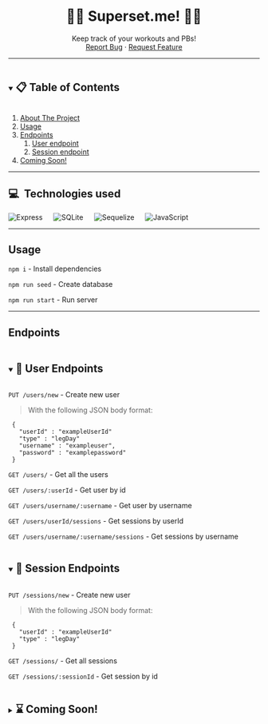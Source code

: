 <p align="center">

  <h1 align="center">🏋️‍♀️ Superset.me! 🏋️‍♂️</h1>

  <p align="center">
    Keep track of your workouts and PBs!
    <br />
    <!-- <a href="placeholder" target="_blank">Visit Us</a> -->
    <!-- . -->
    <a href="https://github.com/kisokumar/superset-me/issues">Report Bug</a>
    ·
    <a href="https://github.com/kisokumar/superset-me/issues">Request Feature</a>
  </p>
</p>

<!-- ABOUT THE PROJECT -->
<!--
<details >
  <summary id="about" ><h2 style="display: inline-block"> ✏️ About</h2></summary>
  <ol>
  An app that helps you track your gains!
  </ol>
</details> -->

---

<!-- TABLE OF CONTENTS -->
<details open="ope">
  <summary><h2 style="display: inline-block"> 📋 Table of Contents</h2></summary>
  <ol>
    <li> <a href="#about">About The Project</a> </li>
    <li> <a href="#usage">Usage</a> </li>
    <li>
      <a href="#endpoints">Endpoints</a>
        <ol>
          <li> <a href="#userendpoints">User endpoint</a> </li>
          <li> <a href="#sessionendpoints">Session endpoint</a> </li>
        </ol>
    </li>
    <li> <a href="#comingsoon">Coming Soon!</a> </li>

  </ol>
</details>

---

## 💻&nbsp; Technologies used

![Express](https://img.shields.io/badge/Express.js-000000?style=for-the-badge&logo=express&logoColor=white) &emsp;
![SQLite](https://img.shields.io/badge/SQLite-07405E?style=for-the-badge&logo=sqlite&logoColor=white) &emsp;
![Sequelize](https://img.shields.io/badge/Sequelize-52B0E7?style=for-the-badge&logo=Sequelize&logoColor=white) &emsp;
![JavaScript](https://img.shields.io/badge/JavaScript-323330?style=for-the-badge&logo=javascript&logoColor=F7DF1E)

<!-- ![HTML](https://img.shields.io/badge/HTML5-E34F26?style=for-the-badge&logo=html5&logoColor=white) -->

<!-- ![CSS](https://img.shields.io/badge/CSS3-1572B6?style=for-the-badge&logo=css3&logoColor=white) -->

<!-- USAGE EXAMPLES -->

---

## Usage

`npm i` - Install dependencies

`npm run seed` - Create database

`npm run start` - Run server

---

## Endpoints

<details open="open">
  <summary id="userendpoints" ><h2 style="display: inline-block"> 👤 User Endpoints</h2></summary>

`PUT /users/new` - Create new user

> With the following JSON body format:

```
 {
   "userId" : "exampleUserId"
   "type" : "legDay"
   "username" : "exampleuser",
   "password" : "examplepassword"
 }
```

`GET /users/` - Get all the users

`GET /users/:userId` - Get user by id

`GET /users/username/:username` - Get user by username

`GET /users/userId/sessions` - Get sessions by userId

`GET /users/username/:username/sessions` - Get sessions by username

</details>

<details open="open">
  <summary id="sessionendpoints" ><h2 style="display: inline-block"> 💪 Session Endpoints</h2></summary>

`PUT /sessions/new` - Create new user

> With the following JSON body format:

```
 {
   "userId" : "exampleUserId"
   "type" : "legDay"
 }
```

`GET /sessions/` - Get all sessions

`GET /sessions/:sessionId` - Get session by id

</details>

<details>
  <summary><h2 id="comingsoon" style="display: inline-block"> ⌛ Coming Soon! </h2></summary>

- [x] Get user by username

- [ ] Delete user by username/uuid

- [ ] Change username (while retaining original uuid)

- [ ] Followers functionality (visit friend profiles if both (visitor and visitee) users have accepted)

</details>
